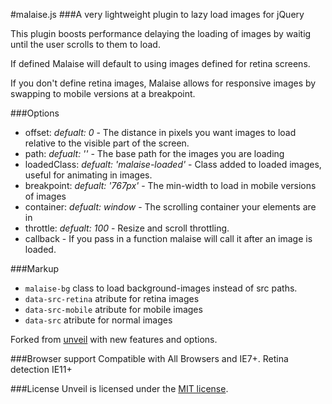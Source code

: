#malaise.js
###A very lightweight plugin to lazy load images for jQuery

This plugin boosts performance delaying the loading of images by waitig until the user scrolls to them to load.

If defined Malaise will default to using images defined for retina screens.

If you don't define retina images, Malaise allows for responsive images by swapping to mobile versions at a breakpoint.

###Options
* offset: *defualt: 0* - The distance in pixels you want images to load relative to the visible part of the screen.
* path: *defualt: ''* - The base path for the images you are loading
* loadedClass: *defualt: 'malaise-loaded'* - Class added to loaded images, useful for animating in images.
* breakpoint: *defualt: '767px'* - The min-width to load in mobile versions of images
* container: *defualt: window* - The scrolling container your elements are in
* throttle: *defualt: 100* - Resize and scroll throttling.
* callback - If you pass in a function malaise will call it after an image is loaded.

###Markup
* `malaise-bg` class to load background-images instead of src paths.
* `data-src-retina` atribute for retina images
* `data-src-mobile` atribute for mobile images
* `data-src` atribute for normal images

Forked from [unveil](http://luis-almeida.github.com/unveil/) with new features and options.


###Browser support
Compatible with All Browsers and IE7+. Retina detection IE11+


###License
Unveil is licensed under the [MIT license](http://opensource.org/licenses/MIT).
